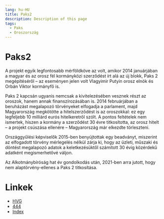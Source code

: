 ```yaml
---
lang: hu-HU
title: Paks2
description: Description of this page
tags:
  - Paks
  - Oroszország
---
```


# Paks2

A projekt egyik legfontosabb mérföldköve az volt, amikor 2014 januárjában a magyar és az orosz fél kormányközi 
szerződést írt alá az új blokk, Paks 2 megépítéséről – az eseményen jelen volt Vlagyimir Putyin orosz elnök és 
Orbán Viktor kormányfő is.

Paks 2 kapcsán ugyanis nemcsak a kivitelezésében vesznek részt az oroszok, hanem annak finanszírozásában is. 
2014 februárjában a beruházást megalapozó törvényeket elfogadja a parlament, majd Magyarország megkötötte a 
hitelszerződést is az oroszokkal: ez egy legfeljebb 10 milliárd eurós hitelkeretről szólt. 
A pontos feltételek nem ismertek, hiszen a kormány a szerződést 30 évre titkosította, az orosz hitelt 
– a projekt csúszása ellenére – Magyarország már elkezdte törleszteni.


Országgyűlési képviselők 2015-ben benyújtottak egy beadványt, miszerint az elfogadott törvény 
mérlegelés nélkül zárja ki, hogy az üzleti, műszaki és döntést megalapozó adatok a keletkezésüktől 
számított 30 évig közérdekű adatként megismerhetővé váljon.

Az Alkotmánybíróság hat év gondolkodás után, 2021-ben arra jutott, hogy nem alaptörvény-ellenes a 
Paks 2 titkosítása.


# Linkek

* [HVG](https://hvg.hu/gazdasag/20140115_Putyin_14_milliard_dollarja_megnyerte_Orb)
* [444](https://444.hu/2021/01/18/az-alkotmanybirosag-hat-ev-gondolkodas-utan-arra-jutott-hogy-nem-alaptorveny-ellenes-a-paks-2-titkositasa)
* [Index](https://index.hu/gazdasag/ado_es_koltsegvetes/2014/01/14/nem_veletlenul_ment_orban_moszkvaba/)